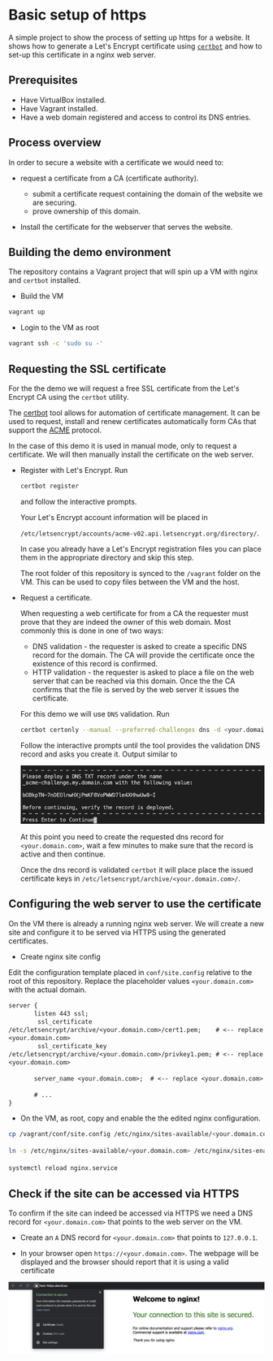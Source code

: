 # Basic setup of https

A simple project to show the process of setting up https for a website. It shows how to generate a Let's Encrypt certificate using [`certbot`](https://certbot.eff.org/) and how to set-up this certificate in a nginx web server.

## Prerequisites

- Have VirtualBox installed.
- Have Vagrant installed.
- Have a web domain registered and access to control its DNS entries.

## Process overview

In order to secure a website with a certificate we would need to:

- request a certificate from a CA (certificate authority).
  - submit a certificate request containing the domain of the website we are securing.
  - prove ownership of this domain.

- Install the certificate for the webserver that serves the website.

## Building the demo environment

The repository contains a Vagrant project that will spin up a VM with nginx and `certbot` installed.

- Build the VM

```bash
vagrant up
```

- Login to the VM as root

```bash
vagrant ssh -c 'sudo su -'
```

## Requesting the SSL certificate

For the the demo we will request a free SSL certificate from the Let's Encrypt CA using the `certbot` utility.

The [certbot](https://certbot.eff.org/) tool allows for automation of certificate management. It can be used to request, install and renew certificates automatically form CAs that support the [ACME](https://en.wikipedia.org/wiki/Automated_Certificate_Management_Environment) protocol. 

In the case of this demo it is used in manual mode, only to request a certificate. We will then manually install the certificate on the web server.

- Register with Let's Encrypt. Run
  
  ```bash
  certbot register
  ```

  and follow the interactive prompts.

  Your Let's Encrypt account information will be placed in 
  
  `/etc/letsencrypt/accounts/acme-v02.api.letsencrypt.org/directory/`.

  In case you already have a Let's Encrypt registration files you can place them in the appropriate directory and skip this step.
  
  The root folder of this repository is synced to the `/vagrant` folder on the VM. This can be used to copy files between the VM and the host.

- Request a certificate.

  When requesting a web certificate for from a CA the requester must prove that they are indeed the owner of this web domain. Most commonly this is done in one of two ways:

  * DNS validation - the requester is asked to create a specific DNS record for the domain. The CA will provide the certificate once the existence of this record is confirmed.
  * HTTP validation - the requester is asked to place a file on the web server that can be reached via this domain. Once the the CA confirms that the file is served by the web server it issues the certificate.

  For this demo we will use `DNS` validation. Run

  ```bash
  certbot certonly --manual --preferred-challenges dns -d <your.domain.com>
  ```

  Follow the interactive prompts until the tool provides the validation DNS record and asks you create it. Output similar to

  ![certbot dns validation](./screenshots/cerbot-dns-validation.png)

  At this point you need to create the requested dns record for `<your.domain.com>`, wait a few minutes to make sure that the record is active and then continue.

  Once the dns record is validated `certbot` it will place place the issued certificate keys in `/etc/letsencrypt/archive/<your.domain.com>/`.

## Configuring the web server to use the certificate

On the VM there is already a running nginx web server. We will create a new site and configure it to be served via HTTPS using the generated certificates.

- Create nginx site config

Edit the configuration template placed in `conf/site.config` relative to the root of this repository. Replace the placeholder values `<your.domain.com>` with the actual domain.

```nginx
server {
       listen 443 ssl;
        ssl_certificate      /etc/letsencrypt/archive/<your.domain.com>/cert1.pem;    # <-- replace <your.domain.com>
        ssl_certificate_key  /etc/letsencrypt/archive/<your.domain.com>/privkey1.pem; # <-- replace <your.domain.com>

       server_name <your.domain.com>;  # <-- replace <your.domain.com>

       # ...
}
```

- On the VM, as root, copy and enable the the edited nginx configuration.

```bash
cp /vagrant/conf/site.config /etc/nginx/sites-available/<your.domain.com>  # <-- replace <your.domain.com>

ln -s /etc/nginx/sites-available/<your.domain.com> /etc/nginx/sites-enabled/<your.domain.com>  # <-- replace <your.domain.com>

systemctl reload nginx.service
```

## Check if the site can be accessed via HTTPS

To confirm if the site can indeed be accessed via HTTPS we need a DNS record for `<your.domain.com>` that points to the web server on the VM. 

- Create an `A` DNS record for `<your.domain.com>` that points to `127.0.0.1`.

- In your browser open `https://<your.domain.com>`. The webpage will be displayed and the browser should report that it is using a valid certificate

![secured webpage](./screenshots/secured-webpage.png)
